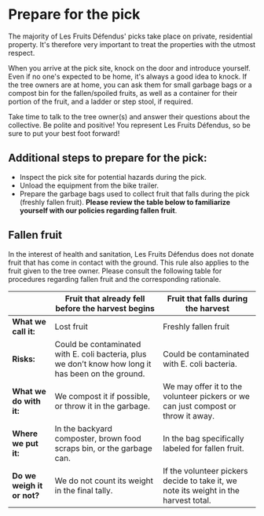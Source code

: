 # Prepare for the pick

The majority of Les Fruits Défendus' picks take place on private, residential property. It's therefore very important to treat the properties with the utmost respect.

When you arrive at the pick site, knock on the door and introduce yourself. Even if no one's expected to be home, it's always a good idea to knock. If the tree owners are at home, you can ask them for small garbage bags or a compost bin for the fallen/spoiled fruits, as well as a container for their portion of the fruit, and a ladder or step stool, if required.

Take time to talk to the tree owner(s) and answer their questions about the collective. Be polite and positive! You represent Les Fruits Défendus, so be sure to put your best foot forward!

## Additional steps to prepare for the pick:

- Inspect the pick site for potential hazards during the pick.
- Unload the equipment from the bike trailer.
- Prepare the garbage bags used to collect fruit that falls during the pick (freshly fallen
fruit). **Please review the table below to familiarize yourself with our policies regarding fallen fruit**.

## Fallen fruit

In the interest of health and sanitation, Les Fruits Défendus does not donate fruit that has come in contact with the ground. This rule also applies to the fruit given to the tree owner. Please consult the following table for procedures regarding fallen fruit and the corresponding rationale.


|| **Fruit that already fell before the harvest begins** | **Fruit that falls during the harvest** |
| --- | --- | --- |
| **What we call it:**|Lost fruit|Freshly fallen fruit| 
| **Risks:** |Could be contaminated with E. coli bacteria, plus we don’t know how long it has been on the ground.|Could be contaminated with E. coli bacteria.|
|**What we do with it:**| We compost it if possible, or throw it in the garbage. | We may offer it to the volunteer pickers or we can just compost or throw it away.|
|**Where we put it:**| In the backyard composter, brown food scraps bin, or the garbage can. | In the bag specifically labeled for fallen fruit. |
| **Do we weigh it or not?** | We do not count its weight in the final tally. | If the volunteer pickers decide to take it, we note its weight in the harvest total. |


